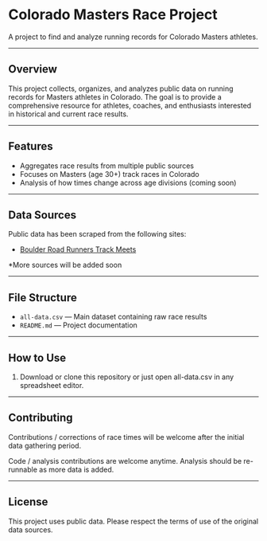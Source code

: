 # Colorado Masters Race Project

A project to find and analyze running records for Colorado Masters athletes.

---

## Overview

This project collects, organizes, and analyzes public data on running records for Masters athletes in Colorado. The goal is to provide a comprehensive resource for athletes, coaches, and enthusiasts interested in historical and current race results.

---

## Features

- Aggregates race results from multiple public sources
- Focuses on Masters (age 30+) track races in Colorado
- Analysis of how times change across age divisions (coming soon)

---

## Data Sources

Public data has been scraped from the following sites:

- [Boulder Road Runners Track Meets](https://boulderroadrunners.org/race-results/track-meets/)

*More sources will be added soon

---

## File Structure

- `all-data.csv` — Main dataset containing raw race results
- `README.md` — Project documentation

---

## How to Use

1. Download or clone this repository or just open all-data.csv in any spreadsheet editor.


---

## Contributing

Contributions / corrections of race times will be welcome after the initial data gathering period. 

Code / analysis contributions are welcome anytime. Analysis should be re-runnable as more data is added.  

---

## License

This project uses public data. Please respect the terms of use of the original data sources. 
